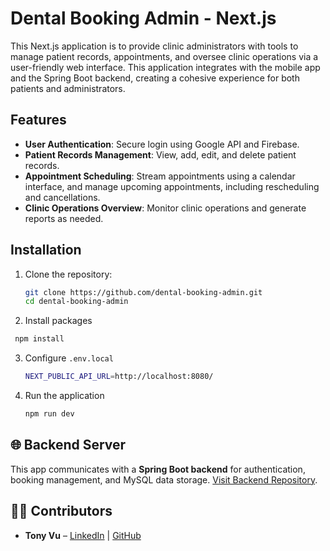 # Dental Booking Admin - Next.js

This Next.js application is to provide clinic administrators with tools to manage patient records, appointments, and oversee clinic operations via a user-friendly web interface. This application integrates with the mobile app and the Spring Boot backend, creating a cohesive experience for both patients and administrators.

## Features

- **User Authentication**: Secure login using Google API and Firebase.
- **Patient Records Management**: View, add, edit, and delete patient records.
- **Appointment Scheduling**: Stream appointments using a calendar interface, and manage upcoming appointments, including rescheduling and cancellations.
- **Clinic Operations Overview**: Monitor clinic operations and generate reports as needed.

## Installation

1. Clone the repository:

   ```bash
   git clone https://github.com/dental-booking-admin.git
   cd dental-booking-admin
   ```
2. Install packages

  ```bash
   npm install 
   ```
3. Configure `.env.local`

   ```bash
   NEXT_PUBLIC_API_URL=http://localhost:8080/
   ```
4. Run the application
   ```bash
   npm run dev
   ```

## 🌐 Backend Server

This app communicates with a **Spring Boot backend** for authentication, booking management, and MySQL data storage. [Visit Backend Repository](https://github.com/Dental-Booking-System/dental-booking-server).

## 🧑‍💻 Contributors

- **Tony Vu** – [LinkedIn](https://linkedin.com/in/duyquocvu) | [GitHub](https://github.com/quocduyvu6262)
   
